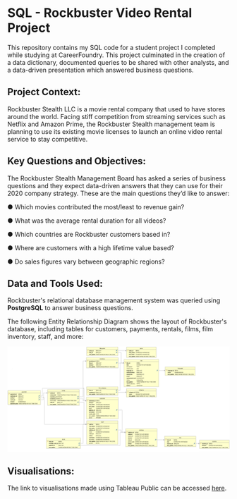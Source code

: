 # SQL - Rockbuster Video Rental Project
This repository contains my SQL code for a student project I completed while studying at CareerFoundry. This project culminated in the creation of a data dictionary, documented queries to be shared with other analysts, and a data-driven presentation which answered business questions.

## Project Context:
Rockbuster Stealth LLC is a movie rental company that used to have stores around the world. Facing stiff competition from streaming services such as Netflix and Amazon Prime, the Rockbuster Stealth management team is planning to use its existing movie licenses to launch an online video rental service to stay competitive.

## Key Questions and Objectives:
The Rockbuster Stealth Management Board has asked a series of business questions and they expect data-driven answers that they can use for their 2020 company strategy. These are the main questions they’d like to answer:

● Which movies contributed the most/least to revenue gain?

● What was the average rental duration for all videos?

● Which countries are Rockbuster customers based in?

● Where are customers with a high lifetime value based?

● Do sales figures vary between geographic regions?

## Data and Tools Used:
Rockbuster's relational database management system was queried using **PostgreSQL** to answer business questions.

The following Entity Relationship Diagram shows the layout of Rockbuster's database, including tables for customers, payments, rentals, films, film inventory, staff, and more:

![/assets/images/ERD - Rockbuster.png](https://github.com/Kyle-Stanford1612/CareerFoundry-SQL-Rockbuster-Project/raw/main/ERD%20-%20Rockbuster.png?raw=true)

## Visualisations:
The link to visualisations made using Tableau Public can be accessed [here](https://public.tableau.com/views/Exercise3_10-RockbusterStealthLLCCharts/RockbusterVisualisations?:language=en-US&:sid=&:display_count=n&:origin=viz_share_link).
